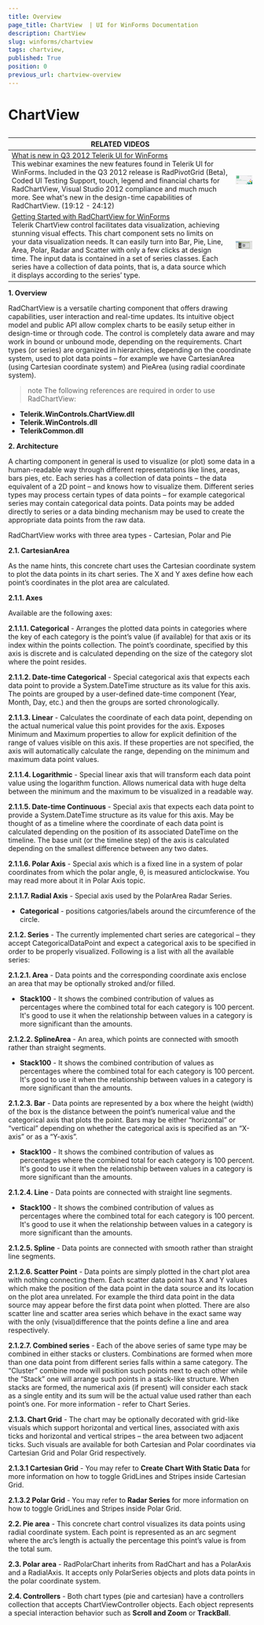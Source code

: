 ```yaml
---
title: Overview 
page_title: ChartView  | UI for WinForms Documentation
description: ChartView 
slug: winforms/chartview
tags: chartview,
published: True
position: 0
previous_url: chartview-overview
---
```


# ChartView 



## 


| RELATED VIDEOS |  |
| ------ | ------ |
|[What is new in Q3 2012 Telerik UI for WinForms](http://www.telerik.com/videos/winforms/what-is-new-in-q3-2012-radcontrols-for-winforms)<br>This webinar examines the new features found in Telerik UI for WinForms. Included in the Q3 2012 release is RadPivotGrid (Beta), Coded UI Testing Support, touch, legend and financial charts for RadChartView, Visual Studio 2012 compliance and much much more. See what's new in the design-time capabilities of RadChartView. (19:12 - 24:12)|![webinar Q 32012](images/webinarQ32012.png)|
|[Getting Started with RadChartView for WinForms](http://tv.telerik.com/watch/radcontrols-for-winforms/getting-started-with-radchartview-for-winforms) <br>Telerik ChartView control facilitates data visualization, achieving stunning visual effects. This chart component sets no limits on your data visualization needs. It can easily turn into Bar, Pie, Line, Area, Polar, Radar and Scatter with only a few clicks at design time. The input data is contained in a set of series classes. Each series have a collection of data points, that is, a data source which it displays according to the series’ type.|![chartview-overview 002](images/chartview-overview001.png)|

__1. Overview__

RadChartView is a versatile charting component that offers drawing capabilities, user interaction and real-time updates. Its intuitive object model and public API allow complex charts to be easily setup either in design-time or through code. The control is completely data aware and may work in bound or unbound mode, depending on the requirements. Chart types (or series) are organized in hierarchies, depending on the coordinate system, used to plot data points – for example we have CartesianArea (using Cartesian coordinate system) and PieArea (using radial coordinate system).
        

>note The following references are required in order to use RadChartView:
>
*  __Telerik.WinControls.ChartView.dll__ 
*  __Telerik.WinControls.dll__ 
*  __TelerikCommon.dll__ 


__2. Architecture__

A charting component in general is used to visualize (or plot) some data in a human-readable way through different representations like lines, areas, bars pies, etc. Each series has a collection of data points – the data equivalent of a 2D point – and knows how to visualize them. Different series types may process certain types of data points – for example categorical series may contain categorical data points. Data points may be added directly to series or a data binding mechanism may be used to create the appropriate data points from the raw data.
        

RadChartView works with three area types - Cartesian, Polar and Pie

__2.1. CartesianArea__

As the name hints, this concrete chart uses the Cartesian coordinate system to plot the data points in its chart series. The X and Y axes define how each point’s coordinates in the plot area are calculated.
        

__2.1.1.  Axes__

Available are the following axes:
        

__2.1.1.1. Categorical__ - Arranges the plotted data points in categories where the key of each category is the point’s value (if available) for that axis or its index within the points collection. The point’s coordinate, specified by this axis is discrete and is calculated depending on the size of the category slot where the point resides.
        

__2.1.1.2. Date-time Categorical__ - Special categorical axis that expects each data point to provide a System.DateTime structure as its value for this axis. The points are grouped by a user-defined date-time component (Year, Month, Day, etc.) and then the groups are sorted chronologically.
        

__2.1.1.3. Linear__ - Calculates the coordinate of each data point, depending on the actual numerical value this point provides for the axis. Exposes Minimum and Maximum properties to allow for explicit definition of the range of values visible on this axis. If these properties are not specified, the axis will automatically calculate the range, depending on the minimum and maximum data point values.
        

__2.1.1.4. Logarithmic__ - Special linear axis that will transform each data point value using the logarithm function. Allows numerical data with huge delta between the minimum and the maximum to be visualized in a readable way.
        

__2.1.1.5. Date-time Continuous__ - Special axis that expects each data point to provide a System.DateTime structure as its value for this axis. May be thought of as a timeline where the coordinate of each data point is calculated depending on the position of its associated DateTime on the timeline. The base unit (or the timeline step) of the axis is calculated depending on the smallest difference between any two dates.
        

__2.1.1.6. Polar Axis__ - Special axis which is a fixed line in a system of polar coordinates from which the polar angle, θ, is measured anticlockwise. You may read more about it in Polar Axis topic. 

__2.1.1.7. Radial Axis__ - Special axis used by the PolarArea Radar Series.

* __Categorical__ - positions catgories/labels around the circumference of the circle.
            

__2.1.2.  Series__ - The currently implemented chart series are categorical – they accept CategoricalDataPoint and expect a categorical axis to be specified in order to be properly visualized. Following is a list with all the available series:
        

__2.1.2.1. Area__ - Data points and the corresponding coordinate axis enclose an area that may be optionally stroked and/or filled.
        

* __Stack100__ - It shows the combined contribution of values as percentages where the combined total for each category is 100 percent. It's good to use it when the relationship between values in a category is more significant than the amounts.
            

__2.1.2.2. SplineArea__ - An area, which points are connected with smooth rather than straight segments.
        

* __Stack100__ - It shows the combined contribution of values as percentages where the combined total for each category is 100 percent. It's good to use it when the relationship between values in a category is more significant than the amounts.
            

__2.1.2.3. Bar__ - Data points are represented by a box where the height (width) of the box is the distance between the point’s numerical value and the categorical axis that plots the point. Bars may be either “horizontal” or “vertical” depending on whether the categorical axis is specified as an “X-axis” or as a “Y-axis”.
        

* __Stack100__ - It shows the combined contribution of values as percentages where the combined total for each category is 100 percent. It's good to use it when the relationship between values in a category is more significant than the amounts.
            

__2.1.2.4. Line__ - Data points are connected with straight line segments.
        

* __Stack100__ - It shows the combined contribution of values as percentages where the combined total for each category is 100 percent. It's good to use it when the relationship between values in a category is more significant than the amounts.
            

__2.1.2.5. Spline__ - Data points are connected with smooth rather than straight line segments.
        

__2.1.2.6. Scatter Point__ - Data points are simply plotted in the chart plot area with nothing connecting them. Each scatter data point has X and Y values which make the position of the data point in the data source and its location on the plot area unrelated. For example the third data point in the data source may appear before the first data point when plotted. There are also scatter line and scatter area series which behave in the exact same way with the only (visual)difference that the points define a line and area respectively.
        

__2.1.2.7. Combined series__ - Each of the above series of same type may be combined in either stacks or clusters. Combinations are formed when more than one data point from different series falls within a same category. The “Cluster” combine mode will position such points next to each other while the “Stack” one will arrange such points in a stack-like structure. When stacks are formed, the numerical axis (if present) will consider each stack as a single entity and its sum will be the actual value used rather than each point’s one. For more information - refer to Chart Series. 

__2.1.3. Chart Grid__ - The chart may be optionally decorated with grid-like visuals which support horizontal and vertical lines, associated with axis ticks and horizontal and vertical stripes – the area between two adjacent ticks. Such visuals are available for both Cartesian and Polar coordinates via Cartesian Grid and Polar Grid respectively.
        

__2.1.3.1  Cartesian Grid__ - You may refer to __Create Chart With Static Data__ for more information on how to toggle GridLines and Stripes inside Cartesian Grid.
        

__2.1.3.2  Polar Grid__ - You may refer to __Radar Series__ for more information on how to toggle GridLines and Stripes inside Polar Grid.
        

__2.2. Pie area__ - This concrete chart control visualizes its data points using radial coordinate system. Each point is represented as an arc segment where the arc’s length is actually the percentage this point’s value is from the total sum.
        

__2.3. Polar area__ - RadPolarChart inherits from RadChart and has a PolarAxis and a RadialAxis. It accepts only PolarSeries objects and plots data points in the polar coordinate system.
        

__2.4. Controllers__ - Both chart types (pie and cartesian) have a controllers collection that accepts ChartViewController objects. Each object represents a special interaction behavior such as __Scroll and Zoom__ or __TrackBall__.
        
